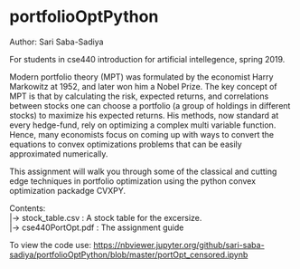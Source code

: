# portfolioOptPython
Author: Sari Saba-Sadiya

For students in cse440 introduction for artificial intellegence, spring 2019.

Modern portfolio theory (MPT) was formulated by the economist Harry Markowitz at 1952, and later won him a Nobel Prize. The key concept of MPT is that by calculating the risk, expected returns, and correlations between stocks one can choose a portfolio (a group of holdings in different stocks) to maximize his expected returns. His methods, now standard at every hedge-fund, rely on optimizing a complex multi variable function. Hence, many economists focus on coming up with ways to convert the equations to convex optimizations problems that can be easily approximated numerically.
  
This assignment will walk you through some of the classical and cutting edge techniques in portfolio optimization using the python convex optimization packadge CVXPY.
  
Contents:  
  |-> stock_table.csv   : A stock table for the excersize.    
  |-> cse440PortOpt.pdf : The assignment guide  

To view the code use:
https://nbviewer.jupyter.org/github/sari-saba-sadiya/portfolioOptPython/blob/master/portOpt_censored.ipynb
